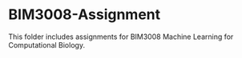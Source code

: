 # BIM3008-Assignment

This folder includes assignments for BIM3008 Machine Learning for Computational Biology.
